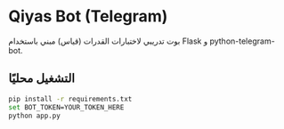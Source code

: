 # Qiyas Bot (Telegram)

بوت تدريبي لاختبارات القدرات (قياس) مبني باستخدام Flask و python-telegram-bot.

## التشغيل محليًا
```bash
pip install -r requirements.txt
set BOT_TOKEN=YOUR_TOKEN_HERE
python app.py
